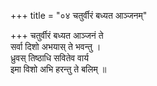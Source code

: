 +++
title = "०४ चतुर्वीरं बध्यत आञ्जनम्"

+++
चतुर्वीरं बध्यत आञ्जनं ते  
सर्वा दिशो अभयास् ते भवन्तु ।  
ध्रुवस् तिष्ठाधि सवितेव वार्य  
इमा विशो अभि हरन्तु ते बलिम् ॥